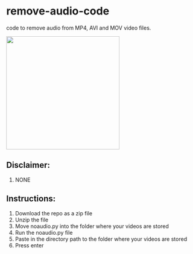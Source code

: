 # remove-audio-code
code to remove audio from MP4, AVI and MOV video files.

<p align="left">
  <img src="https://cdn.iconscout.com/icon/free/png-512/vlc-media-player-2-569258.png" width="300" height="300"/>
</p>

## Disclaimer:
1. NONE

## Instructions:
1. Download the repo as a zip file
2. Unzip the file
3. Move noaudio.py into the folder where your videos are stored
4. Run the noaudio.py file
5. Paste in the directory path to the folder where your videos are stored
6. Press enter
